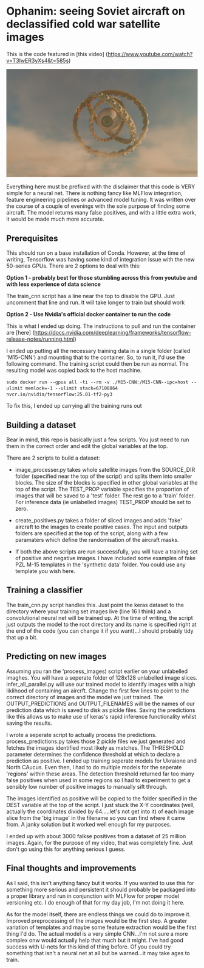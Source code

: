 # Ophanim: seeing Soviet aircraft on declassified cold war satellite images

This is the code featured in [this video] (https://www.youtube.com/watch?v=T3IwER3yXs4&t=585s)

![About the limit of my blender abilities](https://github.com/lambdaBoost/Ophanim/blob/main/docs/ophanim.png )

Everything here must be prefixed with the disclaimer that this code is VERY simple for a neural net. There is nothing fancy like MLFlow integration, feature engineering pipelines or advanced model tuning. It was written over the course of a couple of evenings with the sole purpose of finding some aircraft. The model returns many false positives, and with a little extra work, it would be made much more accurate.

## Prerequisites
This should run on a base installation of Conda. However, at the time of writing, Tensorflow was having some kind of integration issue with the new 50-series GPUs. There are 2 options to deal with this:

**Option 1 - probably best for those stumbling across this from youtube and with less experience of data science**

The train_cnn script has a line near the top to disable the GPU. Just uncomment that line and run. It will take longer to train but should work

**Option 2 - Use Nvidia's official docker container to run the code**

This is what I ended up doing. The instructions to pull and run the container are [here] (https://docs.nvidia.com/deeplearning/frameworks/tensorflow-release-notes/running.html)

I ended up putting all the necessary training data in a single folder (called 'M15-CNN') and mounting that to the container. So, to run it, I'd use the following command. The training script could then be run as normal. The resulting model was copied back to the host machine.

```
sudo docker run --gpus all -ti --rm -v ./M15-CNN:/M15-CNN--ipc=host --ulimit memlock=-1 --ulimit stack=67108864 nvcr.io/nvidia/tensorflow:25.01-tf2-py3
```

To fix this, I ended up carrying all the training runs out  

## Building a dataset
Bear in mind, this repo is basically just a few scripts. You just need to run them in the correct order and edit the global variables at the top.

There are 2 scripts to build a dataset:

* image_processer.py takes whole satellite images from the SOURCE_DIR folder (specified near the top of the script) and splits them into smaller blocks. The size of the blocks is specified in other global variables at the top of the script. The TEST_PROP variable specifies the proportion of images that will be saved to a 'test' folder. The rest go to a 'train' folder. For inference data (ie unlabelled images) TEST_PROP should be set to zero.

* create_positives.py takes a folder of sliced images and adds 'fake' aircraft to the images to create positive cases. The input and outputs folders are specified at the top of the script, along with a few paramaters which define the randomisation of the aircraft masks.

* If both the above scripts are run successfully, you will have a training set of positive and negative images. I have included some examples of fake PZL M-15 templates in the 'synthetic data' folder. You could use any template you wish here.


## Training a classifier
The train_cnn.py script handles this. Just point the keras dataset to the directory where your training set images live (line 16 I think) and a convolutional neural net will be trained up. At the time of writing, the script just outputs the model to the root directory and its name is specified right at the end of the code (you can change it if you want)...I should probably tidy that up a bit.

## Predicting on new images
Assuming you ran the 'process_images) script earlier on your unlabelled imaghes. You will have a seperate folder of 128x128 unlabelled image slices. infer_all_parallel.py will use our trained model to identify images with a high liklihood of containing an aircrft. Change the first few lines to point to the correct directory of images and the model we just trained. The OUTPUT_PREDICTIONS and OUTPUT_FILENAMES will be the names of our prediction data which is saved to disk as pickle files. Saving the predictions like this allows us to make use of keras's rapid inference functionality whilst saving the results.

I wrote a seperate script to actually process the predictions. process_predictions.py takes those 2 pickle files we just generated and fetches the images identified most likely as matches. The THRESHOLD parameter determines the confidence threshold at which to declare a prediction as positive. 
I ended up training seperate models for Ukraione and North CAucus. Even then, I had to do multiple models for the seperate 'regions' within these areas. The detection threshold returned far too many false positives when used in some regions so I had to experiment to get a sensibly low number of positive images to manually sift through.

The images identified as positive will be copied to the folder specified in the DEST variable at the top of the script. I just stuck the X-Y coordinates (well, actually the coordinates divided by 64.....let's not get into it) of each image slice from the 'big image' in the filename so you can find where it came from. A janky solution but it worked well enough for my purposes.

I ended up with about 3000 falkse positives from a dataset of 25 million images. Again, for the purpose of my video, that was completely fine. Just don't go using this for anything serious I guess.

## Final thoughts and improvements
As I said, this isn't anything fancy but it works. If you wanted to use this for something more serious and persistent it should probably be packaged into a proper library and run in conjunction with MLFlow for proper model versioning etc. I do enough of that for my day job, I'm not doing it here.

As for the model itself, there are endless things we could do to improve it. Improved preprocessing of the images would be the first step. A greater variation of templates and maybe some feature extraction would be the first thing I'd do. The actual model is a very simple CNN...I'm not sure a more complex onw would actually help that much but it might. I've had good success with U-nets for this kind of thing before. Of you could try something that isn't a neural net at all but be warned...it may take ages to train.


